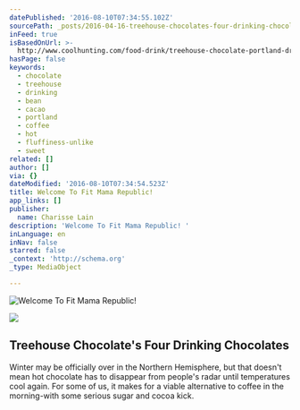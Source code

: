 ```yaml
---
datePublished: '2016-08-10T07:34:55.102Z'
sourcePath: _posts/2016-04-16-treehouse-chocolates-four-drinking-chocolates.md
inFeed: true
isBasedOnUrl: >-
  http://www.coolhunting.com/food-drink/treehouse-chocolate-portland-drinking-chocolate
hasPage: false
keywords:
  - chocolate
  - treehouse
  - drinking
  - bean
  - cacao
  - portland
  - coffee
  - hot
  - fluffiness-unlike
  - sweet
related: []
author: []
via: {}
dateModified: '2016-08-10T07:34:54.523Z'
title: Welcome To Fit Mama Republic!
app_links: []
publisher:
  name: Charisse Lain
description: 'Welcome To Fit Mama Republic! '
inLanguage: en
inNav: false
starred: false
_context: 'http://schema.org'
_type: MediaObject

---
```

![Welcome To Fit Mama Republic! ](https://the-grid-user-content.s3-us-west-2.amazonaws.com/42aa1185-6ad8-4358-816c-65be0db8463d.jpg)

<article style=""><img src="https://s3-us-west-2.amazonaws.com/the-grid-img/p/707cfeb12d925cddf6493a0f7a931b18979b2c86.jpg" /><h1>Treehouse Chocolate's Four Drinking Chocolates</h1><p>Winter may be officially over in the Northern Hemisphere, but that doesn't mean hot chocolate has to disappear from people's radar until temperatures cool again. For some of us, it makes for a viable alternative to coffee in the morning-with some serious sugar and cocoa kick.</p></article>